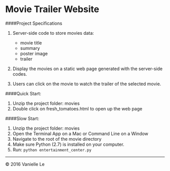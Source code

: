 # Movie Trailer Website

####Project Specifications
1. Server-side code to store movies data:
    - movie title
    - summary
    - poster image
    - trailer

2. Display the movies on a static web page generated with the server-side codes.
3. Users can click on the movie to watch the trailer of the selected movie.

####Quick Start:
  1. Unzip the project folder: movies
  2. Double click on fresh_tomatoes.html to open up the web page

####Slow Start:
  1. Unzip the project folder: movies
  2. Open the Terminal App on a Mac or Command Line on a Window
  3. Navigate to the root of the movie directory
  4. Make sure Python (2.7) is installed on your computer.
  5. Run: ```python entertainment_center.py```

-------
© 2016 Vanielle Le
